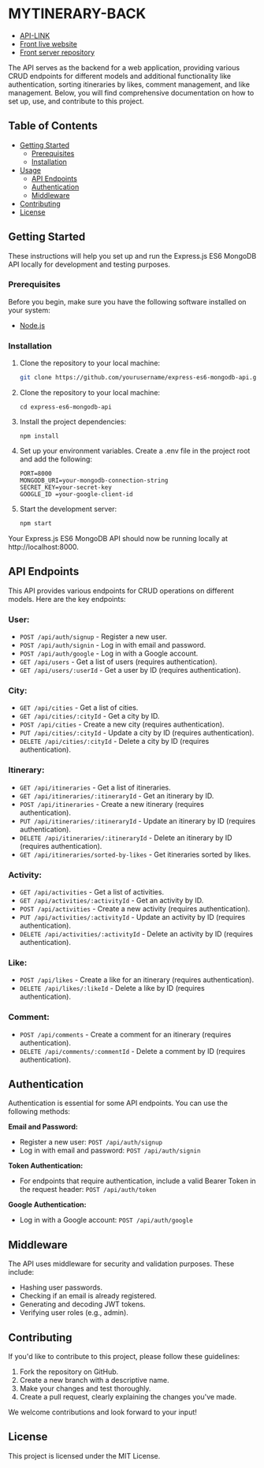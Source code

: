 # MYTINERARY-BACK
-   [API-LINK](https://mytinerary-back-mern.vercel.app/api)
-   [Front live website](https://mytinerary-mern.vercel.app/home)
-   [Front server repository](https://github.com/9Noir/mytinerary-joelalejandrotapiaperez)


The API serves as the backend for a web application, providing various CRUD endpoints for different models and additional functionality like authentication, sorting itineraries by likes, comment management, and like management. Below, you will find comprehensive documentation on how to set up, use, and contribute to this project.

## Table of Contents

-   [Getting Started](#getting-started)
    -   [Prerequisites](#prerequisites)
    -   [Installation](#installation)
-   [Usage](#usage)
    -   [API Endpoints](#api-endpoints)
    -   [Authentication](#authentication)
    -   [Middleware](#middleware)
-   [Contributing](#contributing)
-   [License](#license)

## Getting Started

These instructions will help you set up and run the Express.js ES6 MongoDB API locally for development and testing purposes.

### Prerequisites

Before you begin, make sure you have the following software installed on your system:

-   [Node.js](https://nodejs.org/)

### Installation

1.  Clone the repository to your local machine:

    ```bash
    git clone https://github.com/yourusername/express-es6-mongodb-api.git
    ```

2.  Clone the repository to your local machine:

    ```
    cd express-es6-mongodb-api
    ```

3.  Install the project dependencies:

    ```
    npm install
    ```

4.  Set up your environment variables. Create a .env file in the project root and add the following:

    ```env
    PORT=8000
    MONGODB_URI=your-mongodb-connection-string
    SECRET_KEY=your-secret-key
    GOOGLE_ID =your-google-client-id
    ```

5.  Start the development server:
    ```bash
    npm start
    ```

Your Express.js ES6 MongoDB API should now be running locally at http://localhost:8000.

## API Endpoints

This API provides various endpoints for CRUD operations on different models. Here are the key endpoints:

### User:

-   `POST /api/auth/signup` - Register a new user.
-   `POST /api/auth/signin` - Log in with email and password.
-   `POST /api/auth/google` - Log in with a Google account.
-   `GET /api/users` - Get a list of users (requires authentication).
-   `GET /api/users/:userId` - Get a user by ID (requires authentication).

### City:

-   `GET /api/cities` - Get a list of cities.
-   `GET /api/cities/:cityId` - Get a city by ID.
-   `POST /api/cities` - Create a new city (requires authentication).
-   `PUT /api/cities/:cityId` - Update a city by ID (requires authentication).
-   `DELETE /api/cities/:cityId` - Delete a city by ID (requires authentication).

### Itinerary:

-   `GET /api/itineraries` - Get a list of itineraries.
-   `GET /api/itineraries/:itineraryId` - Get an itinerary by ID.
-   `POST /api/itineraries` - Create a new itinerary (requires authentication).
-   `PUT /api/itineraries/:itineraryId` - Update an itinerary by ID (requires authentication).
-   `DELETE /api/itineraries/:itineraryId` - Delete an itinerary by ID (requires authentication).
-   `GET /api/itineraries/sorted-by-likes` - Get itineraries sorted by likes.

### Activity:

-   `GET /api/activities` - Get a list of activities.
-   `GET /api/activities/:activityId` - Get an activity by ID.
-   `POST /api/activities` - Create a new activity (requires authentication).
-   `PUT /api/activities/:activityId` - Update an activity by ID (requires authentication).
-   `DELETE /api/activities/:activityId` - Delete an activity by ID (requires authentication).

### Like:

-   `POST /api/likes` - Create a like for an itinerary (requires authentication).
-   `DELETE /api/likes/:likeId` - Delete a like by ID (requires authentication).

### Comment:

-   `POST /api/comments` - Create a comment for an itinerary (requires authentication).
-   `DELETE /api/comments/:commentId` - Delete a comment by ID (requires authentication).

## Authentication

Authentication is essential for some API endpoints. You can use the following methods:

**Email and Password:**

-   Register a new user: `POST /api/auth/signup`
-   Log in with email and password: `POST /api/auth/signin`

**Token Authentication:**

-   For endpoints that require authentication, include a valid Bearer Token in the request header: `POST /api/auth/token`

**Google Authentication:**

-   Log in with a Google account: `POST /api/auth/google`

## Middleware

The API uses middleware for security and validation purposes. These include:

-   Hashing user passwords.
-   Checking if an email is already registered.
-   Generating and decoding JWT tokens.
-   Verifying user roles (e.g., admin).

## Contributing

If you'd like to contribute to this project, please follow these guidelines:

1. Fork the repository on GitHub.
2. Create a new branch with a descriptive name.
3. Make your changes and test thoroughly.
4. Create a pull request, clearly explaining the changes you've made.

We welcome contributions and look forward to your input!

## License

This project is licensed under the MIT License.
